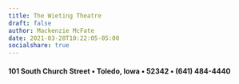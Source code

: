 ```yaml
---
title: The Wieting Theatre
draft: false
author: Mackenzie McFate
date: 2021-03-28T10:22:05-05:00
socialshare: true
---
```


#### 101 South Church Street &bullet; Toledo, Iowa &bullet; 52342 &bullet; (641) 484-4440

<!--
<div class="centered">
  <div style="border:5px solid red; padding:1em; margin:1em; font-size:1em; font-weight:bold;">
    </i>&nbsp;&nbsp;&nbsp;Closed until further notice.&nbsp;&nbsp;&nbsp;</i>
  </div> 
-->  
